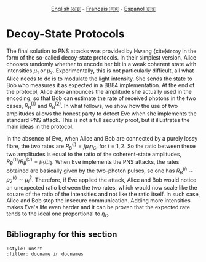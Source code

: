 <p style="text-align: center;">
    <a id="linken" href="../../../../en/content/index.html">English &#x1F1EC;&#x1F1E7;</a> - 
    <a id="linkfr" href="../../../../fr/content/index.html">Français &#x1F1EB;&#x1F1F7;</a> - 
    <a id="linkes" href="../../../../es/content/index.html">Español &#x1F1EA;&#x1F1F8;</a>
</p>
<script>
    currentPage = window.location.href;
    beforeLang = currentPage.slice(0, currentPage.indexOf("content") - 3);
    afterLang = currentPage.slice(currentPage.indexOf("content"));
    document.getElementById("linken").href = beforeLang + "en/" + afterLang;
    document.getElementById("linkfr").href = beforeLang + "fr/" + afterLang;
    document.getElementById("linkes").href = beforeLang + "es/" + afterLang;
</script>



# Decoy-State Protocols

The final solution to PNS attacks was provided by Hwang {cite}`decoy` in the form of the so-called decoy-state protocols. In their simplest version, Alice chooses randomly whether to encode her bit in a weak coherent state with intensities $\mu_1$ or $\mu_2$. Experimentally, this is not particularly difficult, all what Alice needs to do is to modulate the light intensity. She sends the state to Bob who measures it as expected in a BB84 implementation. At the end of the protocol, Alice also announces the amplitude she actually used in the encoding, so that Bob can estimate the rate of received photons in the two cases, $R_B^{(1)}$ and $R_B^{(2)}$. In what follows, we show how the use of two amplitudes allows the honest party to detect Eve when she implements the standard PNS attack. This is not a full security proof, but it illustrates the main ideas in the protocol.

In the absence of Eve, when Alice and Bob are connected by a purely lossy fibre, the two rates are $R_B^{(i)}=f\mu_i\eta_C$, for $i=1,2$. So the ratio between these two amplitudes is equal to the ratio of the coherent-state amplitudes, $R_B^{(1)} /R_B^{(2)}=\mu_1/\mu_2$. When Eve implements the PNS attacks, the rates obtained are basically given by the two-photon pulses, so one has $R_B^{(i)}\sim p_2^{(i)}\sim\mu_i^2$. Therefore, if Eve applied the attack, Alice and Bob would notice an unexpected ratio between the two rates, which would now scale like the square of the ratio of the intensities and not like the ratio itself. In such case, Alice and Bob stop the insecure communication. Adding more intensities makes Eve's life even harder and it can be proven that the expected rate tends to the ideal one proportional to $\eta_C$. 

## Bibliography for this section
```{bibliography}
:style: unsrt
:filter: docname in docnames
```

